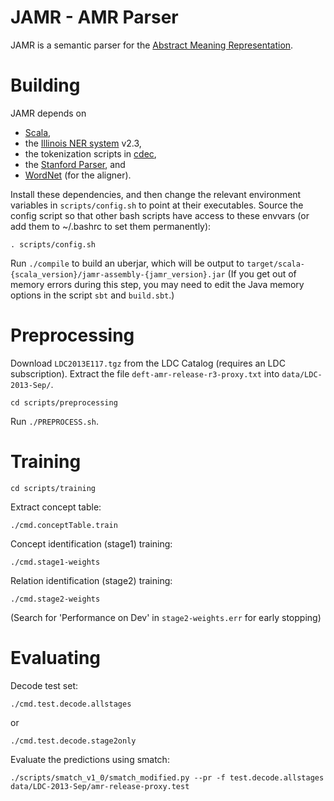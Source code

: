 JAMR - AMR Parser
=================

JAMR is a semantic parser for the [Abstract Meaning Representation](http://amr.isi.edu/).


Building
========

JAMR depends on

 * [Scala](http://www.scala-lang.org),
 * the [Illinois NER system](http://cogcomp.cs.illinois.edu/page/download_view/NETagger) v2.3,
 * the tokenization scripts in [cdec](https://github.com/redpony/cdec),
 * the [Stanford Parser](http://nlp.stanford.edu/software/lex-parser.shtml), and
 * [WordNet](http://wordnetcode.princeton.edu/3.0/WordNet-3.0.tar.gz) (for the aligner).


Install these dependencies, and then change the relevant environment variables in
`scripts/config.sh` to point at their executables.
Source the config script so that other bash scripts have access to these envvars (or 
add them to ~/.bashrc to set them permanently):

    . scripts/config.sh

Run `./compile` to build an uberjar, which will be output to
    `target/scala-{scala_version}/jamr-assembly-{jamr_version}.jar`
(If you get out of memory errors during this step, you may need to edit the Java memory options
in the script `sbt` and `build.sbt`.)

Preprocessing
=============

Download `LDC2013E117.tgz` from the LDC Catalog (requires an LDC subscription).
Extract the file `deft-amr-release-r3-proxy.txt` into `data/LDC-2013-Sep/`.

    cd scripts/preprocessing

Run `./PREPROCESS.sh`.


Training
========

    cd scripts/training

Extract concept table:

    ./cmd.conceptTable.train

Concept identification (stage1) training:

    ./cmd.stage1-weights

Relation identification (stage2) training:

    ./cmd.stage2-weights

(Search for 'Performance on Dev' in `stage2-weights.err` for early stopping)


Evaluating
==========

Decode test set:

    ./cmd.test.decode.allstages

  or

    ./cmd.test.decode.stage2only

Evaluate the predictions using smatch:

    ./scripts/smatch_v1_0/smatch_modified.py --pr -f test.decode.allstages data/LDC-2013-Sep/amr-release-proxy.test
